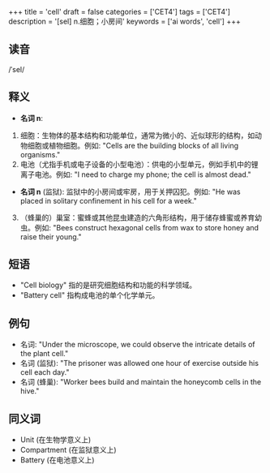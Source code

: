 +++
title = 'cell'
draft = false
categories = ['CET4']
tags = ['CET4']
description = '[sel] n.细胞；小房间'
keywords = ['ai words', 'cell']
+++

## 读音
/ˈsel/

## 释义
- **名词 n**:
1. 细胞：生物体的基本结构和功能单位，通常为微小的、近似球形的结构，如动物细胞或植物细胞。例如: "Cells are the building blocks of all living organisms."
2. 电池（尤指手机或电子设备的小型电池）：供电的小型单元，例如手机中的锂离子电池。例如: "I need to charge my phone; the cell is almost dead."

- **名词 n** (监狱): 监狱中的小房间或牢房，用于关押囚犯。例如: "He was placed in solitary confinement in his cell for a week."
3. （蜂巢的）巢室：蜜蜂或其他昆虫建造的六角形结构，用于储存蜂蜜或养育幼虫。例如: "Bees construct hexagonal cells from wax to store honey and raise their young."

## 短语
- "Cell biology" 指的是研究细胞结构和功能的科学领域。
- "Battery cell" 指构成电池的单个化学单元。

## 例句
- 名词: "Under the microscope, we could observe the intricate details of the plant cell."
- 名词 (监狱): "The prisoner was allowed one hour of exercise outside his cell each day."
- 名词 (蜂巢): "Worker bees build and maintain the honeycomb cells in the hive."

## 同义词
- Unit (在生物学意义上)
- Compartment (在监狱意义上)
- Battery (在电池意义上)
